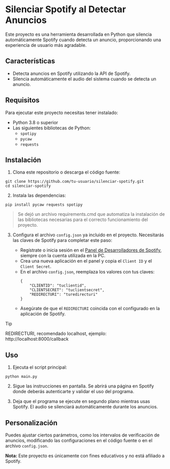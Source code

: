 # Silenciar Spotify al Detectar Anuncios

Este proyecto es una herramienta desarrollada en Python que silencia automáticamente Spotify cuando detecta un anuncio, proporcionando una experiencia de usuario más agradable.

## Características
- Detecta anuncios en Spotify utilizando la API de Spotify.
- Silencia automáticamente el audio del sistema cuando se detecta un anuncio.


## Requisitos
Para ejecutar este proyecto necesitas tener instalado:

- Python 3.8 o superior
- Las siguientes bibliotecas de Python:
  - `spotipy`
  - `pycaw`
  - `requests`

## Instalación
1. Clona este repositorio o descarga el código fuente:

```
git clone https://github.com/tu-usuario/silenciar-spotify.git
cd silenciar-spotify
```

2. Instala las dependencias:

```
pip install pycaw requests spotipy
```
>Se dejó un archivo requirements.cmd que automatiza la instalación de las bibliotecas necesarias para el correcto funcionamiento del proyecto. 
3. Configura el archivo `config.json` ya incluido en el proyecto. Necesitarás las claves de Spotify para completar este paso:
 
   - Regístrate o inicia sesión en el [Panel de Desarrolladores de Spotify](https://developer.spotify.com/dashboard/applications), siempre con la cuenta utilizada en la PC.
   - Crea una nueva aplicación en el panel y copia el `Client ID` y el `Client Secret`.
   - En el archivo `config.json`, reemplaza los valores con tus claves:
     ```
     {
         "CLIENTID": "tuclientid",
         "CLIENTSECRET": "tuclientsecret",
         "REDIRECTURI": "turedirecturi"
     }
     ```
   - Asegúrate de que el `REDIRECTURI` coincida con el configurado en la aplicación de Spotify.
  >[!TIP]
  > REDIRECTURI, recomendado localhost, ejemplo: http://localhost:8000/callback
## Uso

1. Ejecuta el script principal:

```
python main.py
```

2. Sigue las instrucciones en pantalla. Se abrirá una página en Spotify donde deberás autenticarte y validar el uso del programa.

3. Deja que el programa se ejecute en segundo plano mientras usas Spotify. El audio se silenciará automáticamente durante los anuncios.

## Personalización
Puedes ajustar ciertos parámetros, como los intervalos de verificación de anuncios, modificando las configuraciones en el código fuente o en el archivo `config.json`.


**Nota:** Este proyecto es únicamente con fines educativos y no está afiliado a Spotify.
